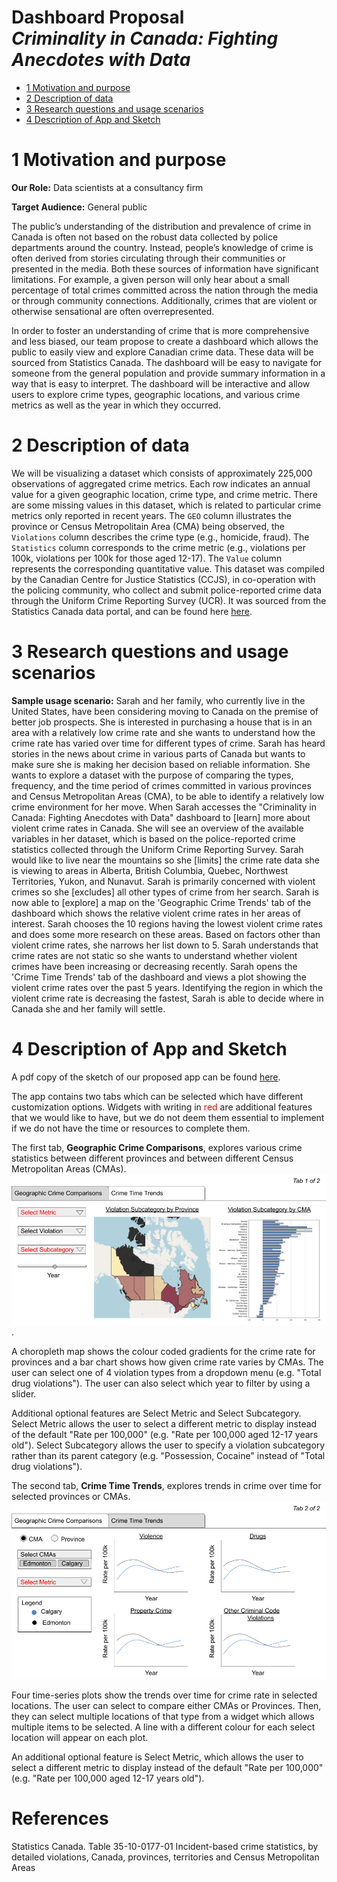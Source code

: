 Dashboard Proposal <br> *Criminality in Canada: Fighting Anecdotes with
Data*
================

  - [1 Motivation and purpose](#motivation-and-purpose)
  - [2 Description of data](#description-of-data)
  - [3 Research questions and usage
    scenarios](#research-questions-and-usage-scenarios)
  - [4 Description of App and Sketch](#description-of-app-and-sketch)

# 1 Motivation and purpose

**Our Role:** Data scientists at a consultancy firm

**Target Audience:** General public

The public’s understanding of the distribution and prevalence of crime in Canada is often not based on the robust data collected by police departments around the country. Instead, people’s knowledge of crime is often derived from stories circulating through their communities or presented in the media. Both these sources of information have
significant limitations. For example, a given person will only hear about a small percentage of total crimes committed across the nation through the media or through community connections. Additionally, crimes that are violent or otherwise sensational are often overrepresented.

In order to foster an understanding of crime that is more comprehensive and less biased, our team propose to create a dashboard which allows the public to easily view and explore Canadian crime data. These data will be sourced from Statistics Canada. The dashboard will be easy to navigate for someone from the general population and provide summary information in a way that is easy to interpret. The dashboard will be interactive and allow users to explore crime types, geographic locations, and various crime metrics as well as the year in which they occurred.

# 2 Description of data

We will be visualizing a dataset which consists of approximately 225,000 observations of aggregated crime metrics. Each row indicates an annual value for a given geographic location, crime type, and crime metric. There are some missing values in this dataset, which is related to particular crime metrics only reported in recent years. The `GEO` column illustrates the province or Census Metropolitain Area (CMA) being observed, the `Violations` column describes the crime type (e.g., homicide, fraud). The `Statistics` column corresponds to the crime metric (e.g., violations per 100k, violations per 100k for those aged 12-17). The `Value` column represents the corresponding quantitative value. This dataset was compiled by the Canadian Centre for Justice Statistics (CCJS), in co-operation with the policing community, who collect and submit police-reported crime data through the Uniform Crime Reporting Survey (UCR). It was sourced from the Statistics Canada data portal, and can be found here [here](https://www150.statcan.gc.ca/t1/tbl1/en/cv.action?pid=3510017701).


# 3 Research questions and usage scenarios

**Sample usage scenario:** 
Sarah and her family, who currently live in the United States, have been considering moving to Canada on the premise of better job prospects. She is interested in purchasing a house that is in an area with a relatively low crime rate and she wants to understand how the crime rate has varied over time for different types of crime. Sarah has heard stories in the news about crime in various parts of Canada but wants to make sure she is making her decision based on reliable information. She wants to explore a dataset with the purpose of comparing the types, frequency, and the time period of crimes committed in various provinces and Census Metropolitan Areas (CMA), to be able to identify a relatively low crime environment for her move. When Sarah accesses the "Criminality in Canada: Fighting Anecdotes with Data" dashboard to \[learn\] more about violent crime rates in Canada. She will see an overview of the available variables in her dataset, which is based on the police-reported crime statistics collected through the Uniform Crime Reporting Survey. Sarah would like to live near the mountains so she \[limits\] the crime rate data she is viewing to areas in Alberta, British Columbia, Quebec, Northwest Territories, Yukon, and Nunavut. Sarah is primarily concerned with violent crimes so she \[excludes\] all other types of crime from her search. Sarah is now able to \[explore\] a map on the 'Geographic Crime Trends' tab of the dashboard which shows the relative violent crime rates in her areas of interest. Sarah chooses the 10 regions having the lowest violent crime rates and does some more research on these areas. Based on factors other than violent crime rates, she narrows her list down to 5. Sarah understands that crime rates are not static so she wants to understand whether violent crimes have been increasing or decreasing recently. Sarah opens the 'Crime Time Trends' tab of the dashboard and views a plot showing the violent crime rates over the past 5 years. Identifying the region in which the violent crime rate is decreasing the fastest, Sarah is able to decide where in Canada she and her family will settle.

# 4 Description of App and Sketch

A pdf copy of the sketch of our proposed app can be found [here](https://github.com/sbabicki/532_Group_22/blob/main/design_mockup.pdf).  

The app contains two tabs which can be selected which have different customization options. Widgets with writing in <span style="color:red">red</span> are additional features that we would like to have, but we do not deem them essential to implement if we do not have the time or resources to complete them. 

The first tab, **Geographic Crime Comparisons**, explores various crime statistics between different provinces and between different Census Metropolitan Areas (CMAs). 
![Tab 1](images/design_mockup_tab_1.png "Tab 1 - Geographic Crime Comparisons").

A choropleth map shows the colour coded gradients for the crime rate for provinces and a bar chart shows how given crime rate varies by CMAs. The user can select one of 4 violation types from a dropdown menu (e.g. "Total drug violations"). The user can also select which year to filter by using a slider. 

Additional optional features are Select Metric and Select Subcategory. Select Metric allows the user to select a different metric to display instead of the default "Rate per 100,000" (e.g. "Rate per 100,000 aged 12-17 years old"). Select Subcategory allows the user to specify a violation subcategory rather than its parent category (e.g. "Possession, Cocaine" instead of "Total drug violations").

The second tab, **Crime Time Trends**, explores trends in crime over time for selected provinces or CMAs.
![Tab 2](images/design_mockup_tab_2.png "Tab 2 - Crime Time Trends")

Four time-series plots show the trends over time for crime rate in selected locations. The user can select to compare either CMAs or Provinces. Then, they can select multiple locations of that type from a widget which allows multiple items to be selected. A line with a different colour for each select location will appear on each plot.

An additional optional feature is Select Metric, which allows the user to select a different metric to display instead of the default "Rate per 100,000" (e.g. "Rate per 100,000 aged 12-17 years old").


# References

Statistics Canada. Table 35-10-0177-01  Incident-based crime statistics, by detailed violations, Canada, provinces, territories and Census Metropolitan Areas

